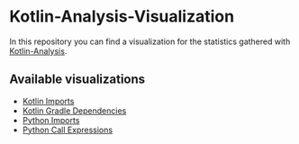 # Kotlin-Analysis-Visualization
In this repository you can find a visualization for the statistics gathered with [Kotlin-Analysis](https://github.com/JetBrains-Research/Kotlin-Analysis).

## Available visualizations
- [Kotlin Imports](./src/kotlin_imports)
- [Kotlin Gradle Dependencies](./src/kotlin_gradle_dependencies)
- [Python Imports](./src/python_imports)
- [Python Call Expressions](./src/python_call_expressions)
